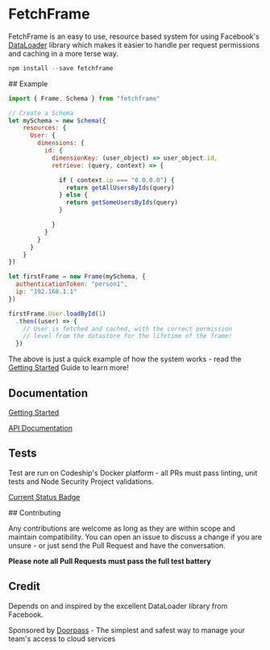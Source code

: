 # FetchFrame

FetchFrame is an easy to use, resource based system for using Facebook's [DataLoader](https://github.com/facebook/dataloader) library which makes it easier to handle per request permissions
and caching in a more terse way.

```javascript
npm install --save fetchframe
```

## Example

```javascript
import { Frame, Schema } from "fetchframe"

// Create a Schema
let mySchema = new Schema({
    resources: {
      User: {
        dimensions: {
          id: {
            dimensionKey: (user_object) => user_object.id,
            retrieve: (query, context) => {

              if ( context.ip === "0.0.0.0") {
                return getAllUsersByIds(query)
              } else {
                return getSomeUsersByIds(query)
              }

            }
          }
        }
      }
    }
})

let firstFrame = new Frame(mySchema, {
  authenticationToken: "person1",
  ip: "192.168.1.1"
})

firstFrame.User.loadById(1)
  .then((user) => {
    // User is fetched and cached, with the correct permission
    // level from the datastore for the lifetime of the frame!
  })

```

The above is just a quick example of how the system works - read the [Getting Started](docs/getting_started.md) Guide to learn more!

## Documentation

[Getting Started](docs/getting_started.md)

[API Documentation](docs/API.md)

## Tests

Test are run on Codeship's Docker platform - all PRs must pass linting, unit tests and Node Security Project validations.

[Current Status Badge]()

## Contributing

Any contributions are welcome as long as they are within scope and maintain compatibility. You can open an issue to discuss a change if you are unsure - or just send the Pull Request and have the conversation.

**Please note all Pull Requests must pass the full test battery**

## Credit

Depends on and inspired by the excellent DataLoader library from Facebook.

Sponsored by [Doorpass](https://doorpass.io) - The simplest and safest way to manage your team's access to cloud services
